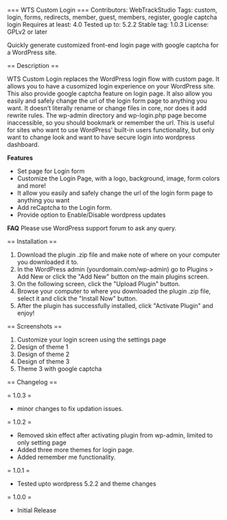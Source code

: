 === WTS Custom Login ===
Contributors: WebTrackStudio
Tags: custom, login, forms, redirects, member, guest, members, register, google captcha login
Requires at least: 4.0
Tested up to: 5.2.2
Stable tag: 1.0.3
License: GPLv2 or later

Quickly generate customized front-end login page with google captcha for a WordPress site. 

== Description ==

WTS Custom Login replaces the WordPress login flow with custom page. It allows you to have a cusomized login experience on your WordPress site. This also provide google captcha feature on login page. It also allow you easily and safely change the url of the login form page to anything you want. It doesn’t literally rename or change files in core, nor does it add rewrite rules. The wp-admin directory and wp-login.php page become inaccessible, so you should bookmark or remember the url. This is useful for sites who want to use WordPress' built-in users functionality, but only want to change look and want to have secure login into wordpress dashboard.

**Features**

* Set page for Login form
* Customize the Login Page, with a logo, background, image, form colors and more!
* It allow you easily and safely change the url of the login form page to anything you want
* Add reCaptcha to the Login form.
* Provide option to Enable/Disable wordpress updates

**FAQ**
Please use WordPress support forum to ask any query. 


== Installation ==

1. Download the plugin .zip file and make note of where on your computer you downloaded it to.
2. In the WordPress admin (yourdomain.com/wp-admin) go to Plugins > Add New or click the "Add New" button on the main plugins screen.
3. On the following screen, click the "Upload Plugin" button.
4. Browse your computer to where you downloaded the plugin .zip file, select it and click the "Install Now" button.
5. After the plugin has successfully installed, click "Activate Plugin" and enjoy!

== Screenshots ==

1. Customize your login screen using the settings page
2. Design of theme 1
3. Design of theme 2
4. Design of theme 3
5. Theme 3 with google captcha

== Changelog ==

= 1.0.3 =
* minor changes to fix updation issues.

= 1.0.2 =
* Removed skin effect after activating plugin from wp-admin, limited to only setting page
* Added three more themes for login page.
* Added remember me functionality.

= 1.0.1 =
* Tested upto wordpress 5.2.2 and theme changes

= 1.0.0 =
* Initial Release